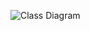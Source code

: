 ![Class Diagram](http://www.plantuml.com/plantuml/proxy?src=https://raw.githubusercontent.com/hhko/learning-functionalprogramming/master/Edu/MakingYourCSharpCodeMoreFunctional/01/UMLs/include.puml)
